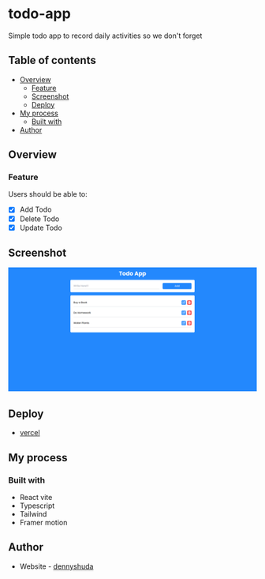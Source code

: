 # todo-app

Simple todo app to record daily activities so we don't forget

## Table of contents

- [Overview](#overview)
  - [Feature](#feature)
  - [Screenshot](#screenshot)
  - [Deploy](#deploy)
- [My process](#my-process)
  - [Built with](#built-with)
- [Author](#author)

## Overview

### Feature

Users should be able to:

- [x] Add Todo
- [x] Delete Todo
- [x] Update Todo

## Screenshot

![image](./src/assets/design.png)

## Deploy

- [vercel](https://todo-app-denny.vercel.app/)

## My process

### Built with

- React vite
- Typescript
- Tailwind
- Framer motion

## Author

- Website - [dennyshuda](https://github.com/dennyshuda)
